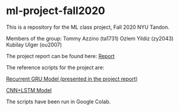 # ml-project-fall2020
This is a repository for the ML class project, Fall 2020 NYU Tandon.

Members of the group:
Tommy Azzino (ta1731)
Ozlem Yildiz (zy2043)
Kubilay Ulger (ou2007)

The project report can be found here: [Report](ProjectReport.pdf)

The reference scripts for the project are:

[Recurrent GRU Model (presented in the project report)](ml_project_rnn_params_v2_.ipynb)

[CNN+LSTM Model](ml_project_just_cnnlstm_.ipynb)

The scripts have been run in Google Colab.
